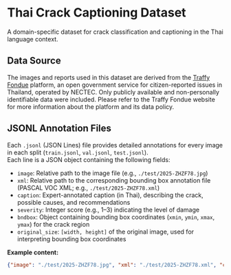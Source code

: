# Thai Crack Captioning Dataset

A domain-specific dataset for crack classification and captioning in the Thai language context.

## Data Source

The images and reports used in this dataset are derived from the [Traffy Fondue](https://traffy.in.th/foundue.php) platform, an open government service for citizen-reported issues in Thailand, operated by NECTEC. Only publicly available and non-personally identifiable data were included. Please refer to the Traffy Fondue website for more information about the platform and its data policy.


## JSONL Annotation Files

Each `.jsonl` (JSON Lines) file provides detailed annotations for every image in each split (`train.jsonl`, `val.jsonl`, `test.jsonl`).  
Each line is a JSON object containing the following fields:

- `image`: Relative path to the image file (e.g., `./test/2025-ZHZF78.jpg`)
- `xml`: Relative path to the corresponding bounding box annotation file (PASCAL VOC XML; e.g., `./test/2025-ZHZF78.xml`)
- `caption`: Expert-annotated caption (in Thai), describing the crack, possible causes, and recommendations
- `severity`: Integer score (e.g., 1–3) indicating the level of damage  
- `bndbox`: Object containing bounding box coordinates (`xmin`, `ymin`, `xmax`, `ymax`) for the crack region 
- `original_size`: `[width, height]` of the original image, used for interpreting bounding box coordinates

**Example content:**
```json
{"image": "./test/2025-ZHZF78.jpg", "xml": "./test/2025-ZHZF78.xml", "caption": "เป็นการ crack ของผนังอาคาร ...", "severity": 3, "bndbox": {"xmin": 69.85, "ymin": 0.11, "xmax": 147.73, "ymax": 224.0}, "original_size": [1536, 2048]}
 
